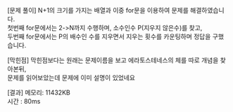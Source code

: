 [문제 풀이]
N+1의 크기를 가지는 배열과 이중 for문을 이용하여 문제를 해결하였습니다.<br>
첫번째 for문에서는 2->N까지 수행하며, 소수인수 P(지우지 않은수)를 찾고,<br>
두번째 for문에서는 P의 배수인 수를 지우면서 지우는 횟수를 카운팅하며 정답을 구했습니다.


[막힌점]
막힌점보다는 원래는 문제이름을 보고 에라토스테네스의 체를 따로 개념을 찾아본뒤, <br>
문제를 읽어보았는데 문제에 이미 설명이 있었네요 

[결과]
메모리: 11432KB	<br>
시간 : 80ms